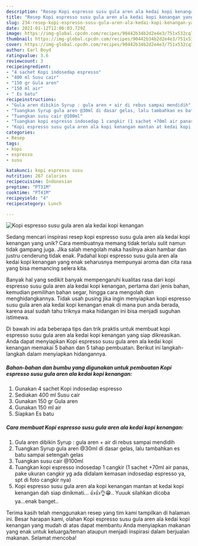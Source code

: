 ```yaml
---
description: "Resep Kopi espresso susu gula aren ala kedai kopi kenangan yang Bikin Ngiler"
title: "Resep Kopi espresso susu gula aren ala kedai kopi kenangan yang Bikin Ngiler"
slug: 234-resep-kopi-espresso-susu-gula-aren-ala-kedai-kopi-kenangan-yang-bikin-ngiler
date: 2021-01-12T12:06:03.729Z
image: https://img-global.cpcdn.com/recipes/90442b34b2d2e4e3/751x532cq70/kopi-espresso-susu-gula-aren-ala-kedai-kopi-kenangan-foto-resep-utama.jpg
thumbnail: https://img-global.cpcdn.com/recipes/90442b34b2d2e4e3/751x532cq70/kopi-espresso-susu-gula-aren-ala-kedai-kopi-kenangan-foto-resep-utama.jpg
cover: https://img-global.cpcdn.com/recipes/90442b34b2d2e4e3/751x532cq70/kopi-espresso-susu-gula-aren-ala-kedai-kopi-kenangan-foto-resep-utama.jpg
author: Earl Boyd
ratingvalue: 3.6
reviewcount: 3
recipeingredient:
- "4 sachet Kopi indosedap espresso"
- "400 ml Susu cair"
- "150 gr Gula aren"
- "150 ml air"
- " Es batu"
recipeinstructions:
- "Gula aren dibikin Syrup : gula aren + air di rebus sampai mendidih"
- "Tuangkan Syrup gula aren @30ml di dasar gelas, lalu tambahkan es batu sampai setengah gelas"
- "Tuangkan susu cair @100ml"
- "Tuangkan kopi espresso indosedap 1 cangkir (1 sachet +70ml air panas, pake ukuran cangkir yg ada didalam kemasan indosedap espresso ya, spt di foto cangkir nya)"
- "Kopi espresso susu gula aren ala kopi kenangan mantan at kedai kopi kenangan dah siap dinikmati... 👍👍👌😁.. Yuuuk silahkan dicoba ya...enak banget.."
categories:
- Resep
tags:
- kopi
- espresso
- susu

katakunci: kopi espresso susu 
nutrition: 267 calories
recipecuisine: Indonesian
preptime: "PT31M"
cooktime: "PT41M"
recipeyield: "4"
recipecategory: Lunch

---
```



![Kopi espresso susu gula aren ala kedai kopi kenangan](https://img-global.cpcdn.com/recipes/90442b34b2d2e4e3/751x532cq70/kopi-espresso-susu-gula-aren-ala-kedai-kopi-kenangan-foto-resep-utama.jpg)

Sedang mencari inspirasi resep kopi espresso susu gula aren ala kedai kopi kenangan yang unik? Cara membuatnya memang tidak terlalu sulit namun tidak gampang juga. Jika salah mengolah maka hasilnya akan hambar dan justru cenderung tidak enak. Padahal kopi espresso susu gula aren ala kedai kopi kenangan yang enak seharusnya mempunyai aroma dan cita rasa yang bisa memancing selera kita.

Banyak hal yang sedikit banyak mempengaruhi kualitas rasa dari kopi espresso susu gula aren ala kedai kopi kenangan, pertama dari jenis bahan, kemudian pemilihan bahan segar, hingga cara mengolah dan menghidangkannya. Tidak usah pusing jika ingin menyiapkan kopi espresso susu gula aren ala kedai kopi kenangan enak di mana pun anda berada, karena asal sudah tahu triknya maka hidangan ini bisa menjadi suguhan istimewa.




Di bawah ini ada beberapa tips dan trik praktis untuk membuat kopi espresso susu gula aren ala kedai kopi kenangan yang siap dikreasikan. Anda dapat menyiapkan Kopi espresso susu gula aren ala kedai kopi kenangan memakai 5 bahan dan 5 tahap pembuatan. Berikut ini langkah-langkah dalam menyiapkan hidangannya.

<!--inarticleads1-->

##### Bahan-bahan dan bumbu yang digunakan untuk pembuatan Kopi espresso susu gula aren ala kedai kopi kenangan:

1. Gunakan 4 sachet Kopi indosedap espresso
1. Sediakan 400 ml Susu cair
1. Gunakan 150 gr Gula aren
1. Gunakan 150 ml air
1. Siapkan  Es batu




<!--inarticleads2-->

##### Cara membuat Kopi espresso susu gula aren ala kedai kopi kenangan:

1. Gula aren dibikin Syrup : gula aren + air di rebus sampai mendidih
1. Tuangkan Syrup gula aren @30ml di dasar gelas, lalu tambahkan es batu sampai setengah gelas
1. Tuangkan susu cair @100ml
1. Tuangkan kopi espresso indosedap 1 cangkir (1 sachet +70ml air panas, pake ukuran cangkir yg ada didalam kemasan indosedap espresso ya, spt di foto cangkir nya)
1. Kopi espresso susu gula aren ala kopi kenangan mantan at kedai kopi kenangan dah siap dinikmati... 👍👍👌😁.. Yuuuk silahkan dicoba ya...enak banget..




Terima kasih telah menggunakan resep yang tim kami tampilkan di halaman ini. Besar harapan kami, olahan Kopi espresso susu gula aren ala kedai kopi kenangan yang mudah di atas dapat membantu Anda menyiapkan makanan yang enak untuk keluarga/teman ataupun menjadi inspirasi dalam berjualan makanan. Selamat mencoba!
